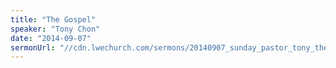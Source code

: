 ```yaml
---
title: "The Gospel"
speaker: "Tony Chon"
date: "2014-09-07"
sermonUrl: "//cdn.lwechurch.com/sermons/20140907_sunday_pastor_tony_the_gospel.mp3"
---
```

